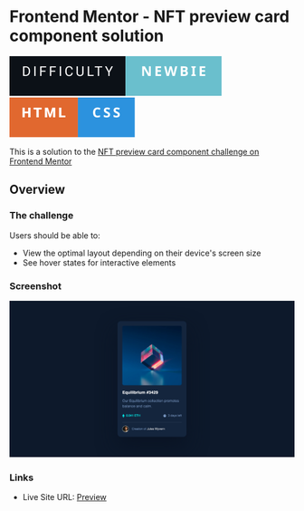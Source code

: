 # Frontend Mentor - NFT preview card component solution
![](./badges/difficulty-newbie.svg) ![](./badges/html-css.svg)

This is a solution to the [NFT preview card component challenge on Frontend Mentor](https://www.frontendmentor.io/challenges/nft-preview-card-component-SbdUL_w0U)

## Overview 
 
### The challenge

Users should be able to:

- View the optimal layout depending on their device's screen size
- See hover states for interactive elements

### Screenshot

![](./screenshot.png)

### Links

- Live Site URL: [Preview](https://kirillsh93.github.io/frontendmentor/nft-preview-card-component/)